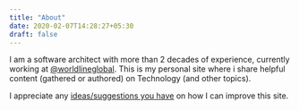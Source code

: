 ```yaml
---
title: "About"
date: 2020-02-07T14:28:27+05:30
draft: false
---
```


I am a software architect with more than 2 decades of experience, currently working at [@worldlineglobal](https://twitter.com/WorldlineGlobal). This is my personal site where i share helpful content (gathered or authored) on Technology (and other topics). 

I appreciate any [ideas/suggestions you have](https://github.com/sachinsu/sachinsu.github.io/issues/new) on how I can improve this site.